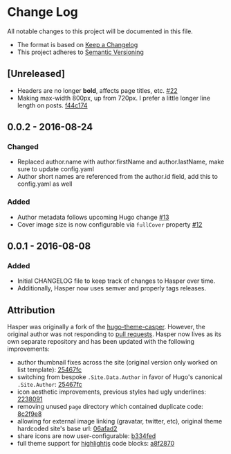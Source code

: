 # Change Log
All notable changes to this project will be documented in this file.

- The format is based on [Keep a Changelog](http://keepachangelog.com/) 
- This project adheres to [Semantic Versioning](http://semver.org/)

## [Unreleased]
- Headers are no longer **bold**, affects page titles, etc. [#22](https://github.com/dencold/hasper/issues/22)
- Making max-width 800px, up from 720px. I prefer a little longer line length on posts. [f44c174](https://github.com/dencold/hasper/commit/f44c17489c5965c2d433126bfebb4df00ee9950f)

## 0.0.2 - 2016-08-24
### Changed
- Replaced author.name with author.firstName and author.lastName, make sure to update config.yaml
- Author short names are referenced from the author.id field, add this to config.yaml as well

### Added
- Author metadata follows upcoming Hugo change [#13](https://github.com/dencold/hasper/issues/13)
- Cover image size is now configurable via `fullCover` property [#12](https://github.com/dencold/hasper/issues/12)

## 0.0.1 - 2016-08-08
### Added
- Initial CHANGELOG file to keep track of changes to Hasper over time.
- Additionally, Hasper now uses semver and properly tags releases.

## Attribution

Hasper was originally a fork of the [hugo-theme-casper](https://github.com/vjeantet/hugo-theme-casper). However, the original author was not responding to [pull requests](https://github.com/vjeantet/hugo-theme-casper/pull/41). Hasper now lives as its own separate repository and has been updated with the following improvements: 

- author thumbnail fixes across the site (original version only worked on list template): [25467fc](https://github.com/dencold/hasper/commit/25467fc92ca611ae7a6d517c16b47cdac0ae9dcb)
- switching from bespoke `.Site.Data.Author` in favor of Hugo's canonical `.Site.Author`: [25467fc](https://github.com/dencold/hasper/commit/25467fc92ca611ae7a6d517c16b47cdac0ae9dcb)
- icon aesthetic improvements, previous styles had ugly underlines: [2238091](https://github.com/dencold/hasper/commit/22380914098cbf0dad119be18d7727521f097a29)
- removing unused `page` directory which contained duplicate code: [8c2f9e8](https://github.com/dencold/hasper/commit/8c2f9e8c5b138d89e1b5e2c39d2d6210c928ad9f)
- allowing for external image linking (gravatar, twitter, etc), original theme hardcoded site's base url: [06afad2](https://github.com/dencold/hasper/commit/06afad23845e6e51c0ac55cef29c2e7caf7878d5)
- share icons are now user-configurable: [b334fed](https://github.com/dencold/hasper/commit/b334fed9c5e88447b98e5908c362f3d165e1ee02)
- full theme support for [highlightjs](https://highlightjs.org/) code blocks: [a8f2870](https://github.com/dencold/hasper/commit/a8f2870b03a5d48075129372ad7f499f0ac4c2d4)
